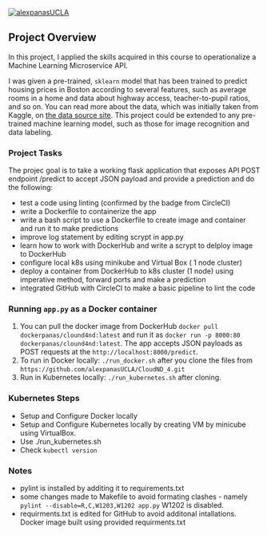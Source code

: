 
[![alexpanasUCLA](https://circleci.com/gh/alexpanasUCLA/CloudND_4.svg?style=svg)](https://circleci.com/gh/alexpanasUCLA/CloudND_4)

## Project Overview

In this project, I applied the skills acquired in this course to operationalize a Machine Learning Microservice API. 

I was given a pre-trained, `sklearn` model that has been trained to predict housing prices in Boston according to several features, such as average rooms in a home and data about highway access, teacher-to-pupil ratios, and so on. You can read more about the data, which was initially taken from Kaggle, on [the data source site](https://www.kaggle.com/c/boston-housing).  This project could be extended to any pre-trained machine learning model, such as those for image recognition and data labeling.

### Project Tasks

The projec goal is to take a working flask application that exposes API POST endpoint /predict to accept JSON payload and provide a prediction and do the following:
* test a code using linting (confirmed by the badge from CircleCI)
* write a Dockerfile to containerize the app 
* write a bash script to use a Dockerfile to create image and container and run it to make predictions
* improve log statement by editing scrypt in app.py 
* learn how to work with DockerHub and write a scrypt to delploy image to DockerHub
* configure local k8s using minikube and Virtual Box ( 1 node cluster) 
* deploy a container from DockerHub to k8s cluster (1 node) using imperative method, forward ports and make a prediction 
* integrated GitHub with CircleCI to make a basic pipeline to lint the code 


### Running `app.py` as a Docker container

1. You can pull the docker image from DockerHub `docker pull dockerpanas/clound4nd:latest`
   and run it as `docker run -p 8000:80 dockerpanas/clound4nd:latest`. The app accepts JSON payloads as POST requests at the 
   `http://localhost:8000/predict`. 
2. To run in Docker locally:  `./run_docker.sh` after you clone the files from `https://github.com/alexpanasUCLA/CloudND_4.git`
3. Run in Kubernetes locally:  `./run_kubernetes.sh` after cloning. 

### Kubernetes Steps

* Setup and Configure Docker locally
* Setup and Configure Kubernetes locally by creating VM by minicube using VirtualBox. 
* Use ./run_kubernetes.sh 
* Check `kubectl version` 

### Notes

* pylint is installed by additing it to requirements.txt 
* some changes made to Makefile to avoid formating clashes - namely `pylint --disable=R,C,W1203,W1202 app.py` W1202 is disabled. 
* requirments.txt is edited for GitHub to avoid additonal intallations. Docker image built using provided requirments.txt 
